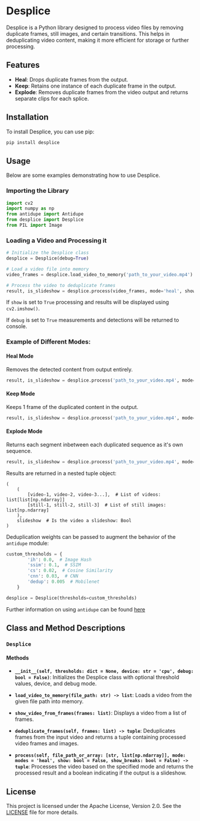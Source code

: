 # Desplice

Desplice is a Python library designed to process video files by removing duplicate frames, still images, and certain transitions. This helps in deduplicating video content, making it more efficient for storage or further processing.

## Features

- **Heal**: Drops duplicate frames from the output.
- **Keep**: Retains one instance of each duplicate frame in the output.
- **Explode**: Removes duplicate frames from the video output and returns separate clips for each splice.

## Installation

To install Desplice, you can use pip:

```bash
pip install desplice
```

## Usage

Below are some examples demonstrating how to use Desplice.

### Importing the Library

```python
import cv2
import numpy as np
from antidupe import Antidupe
from desplice import Desplice
from PIL import Image
```

### Loading a Video and Processing it

```python
# Initialize the Desplice class
desplice = Desplice(debug=True)

# Load a video file into memory
video_frames = desplice.load_video_to_memory('path_to_your_video.mp4')

# Process the video to deduplicate frames
result, is_slideshow = desplice.process(video_frames, mode='heal', show=True, show_breaks=True)
```

If ```show``` is set to ```True``` processing and results will be displayed using ```cv2.imshow()```.

If ```debug``` is set to ```True``` measurements and detections will be returned to console.

### Example of Different Modes:

#### Heal Mode

Removes the detected content from output entirely.

```python
result, is_slideshow = desplice.process('path_to_your_video.mp4', mode='heal')
```

#### Keep Mode

Keeps 1 frame of the duplicated content in the output.

```python
result, is_slideshow = desplice.process('path_to_your_video.mp4', mode='keep')
```

#### Explode Mode

Returns each segment inbetween each duplicated sequence as it's own sequence.

```python
result, is_slideshow = desplice.process('path_to_your_video.mp4', mode='explode')
```

Results are returned in a nested tuple object:

```
(
    (
        [video-1, video-2, video-3...],  # List of videos: list[list[np.ndarray]]
        [still-1, still-2, still-3]  # List of still images: list[np.ndarray]
    ), 
    slideshow  # Is the video a slideshow: Bool
)
```

Deduplication weights can be passed to augment the behavior of the ```antidupe``` module:

```python
custom_thresholds = {
        'ih': 0.0,  # Image Hash
        'ssim': 0.1,  # SSIM
        'cs': 0.02,  # Cosine Similarity
        'cnn': 0.03,  # CNN
        'dedup': 0.005  # Mobilenet
    }

desplice = Desplice(thresholds=custom_thresholds)
```

Further information on using ```antidupe``` can be found [here](https://github.com/manbehindthemadness/antidupe)

## Class and Method Descriptions

### `Desplice`

#### Methods

- **`__init__(self, thresholds: dict = None, device: str = 'cpu', debug: bool = False)`**:
  Initializes the Desplice class with optional threshold values, device, and debug mode.

- **`load_video_to_memory(file_path: str) -> list`**:
  Loads a video from the given file path into memory.

- **`show_video_from_frames(frames: list)`**:
  Displays a video from a list of frames.

- **`deduplicate_frames(self, frames: list) -> tuple`**:
  Deduplicates frames from the input video and returns a tuple containing processed video frames and images.

- **`process(self, file_path_or_array: [str, list[np.ndarray]], mode: modes = 'heal', show: bool = False, show_breaks: bool = False) -> tuple`**:
  Processes the video based on the specified mode and returns the processed result and a boolean indicating if the output is a slideshow.

## License

This project is licensed under the Apache License, Version 2.0. See the [LICENSE](LICENSE) file for more details.